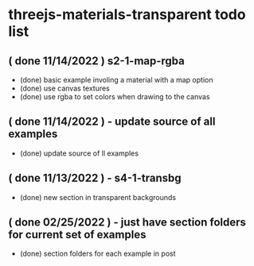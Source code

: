 # threejs-materials-transparent todo list

## ( done 11/14/2022 ) s2-1-map-rgba
* (done) basic example involing a material with a map option
* (done) use canvas textures
* (done) use rgba to set colors when drawing to the canvas

## ( done 11/14/2022 ) - update source of all examples
* (done) update source of ll examples

## ( done 11/13/2022 ) - s4-1-transbg
* (done) new section in transparent backgrounds

## ( done 02/25/2022 ) - just have section folders for current set of examples
* (done) section folders for each example in post

